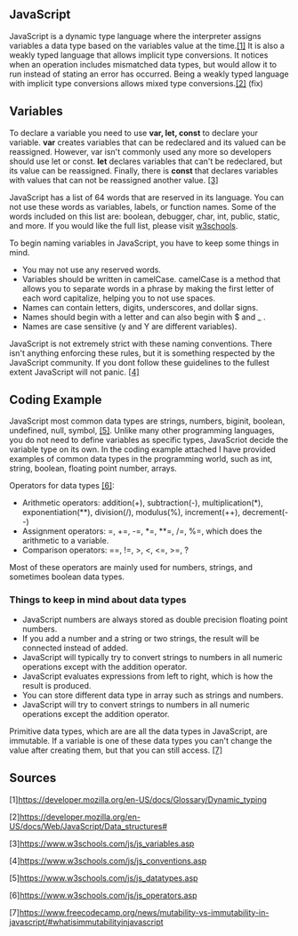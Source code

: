 ## JavaScript

JavaScript is a dynamic type language where the interpreter assigns variables a data type based on the variables value at the time.[[1]](https://developer.mozilla.org/en-US/docs/Web/JavaScript/Data_structures#) It is also a weakly typed language that allows implicit type conversions. It notices when an operation includes mismatched data types, but would allow it to run instead of stating an error has occurred. Being a weakly typed language with implicit type conversions allows mixed type conversions.[[2]](https://developer.mozilla.org/en-US/docs/Web/JavaScript/Data_structures#) (fix)

## Variables

To declare a variable you need to use **var, let, const** to declare your variable. **var** creates variables that can be redeclared and its valued can be reassigned. However, var isn't commonly used any more so developers should use let or const. **let** declares variables that can't be redeclared, but its value can be reassigned. Finally, there is **const** that declares variables with values that can not be reassigned another value. [[3]](https://www.w3schools.com/js/js_variables.asp)

JavaScript has a list of 64 words that are reserved in its language. You can not use these words as variables, labels, or function names. Some of the words included on this list are: boolean, debugger, char, int, public, static, and more. If you would like the full list, please visit [w3schools](https://www.w3schools.com/js/js_reserved.asp).

To begin naming variables in JavaScript, you have to keep some things in mind. 

- You may not use any reserved words.
- Variables should be written in camelCase. camelCase is a method that allows you to separate words in a phrase by making the first letter of each word capitalize, helping you to not use spaces.   
- Names can contain letters, digits, underscores, and dollar signs.
- Names should begin with a letter and can also begin with $ and _ .
- Names are case sensitive (y and Y are different variables).

JavaScript is not extremely strict with these naming conventions. There isn't anything enforcing these rules, but it is something respected by the JavaScript community. If you dont follow these guidelines to the fullest extent JavaScript will not panic. [[4]](https://www.w3schools.com/js/js_conventions.asp)

## Coding Example
JavaScript most common data types are strings, numbers, biginit, boolean, undefined, null, symbol, [[5]](https://www.w3schools.com/js/js_datatypes.asp). Unlike many other programming languages, you do not need to define variables as specific types, JavaScriot decide the variable type on its own. In the coding example attached I have provided examples of common data types in the programming world, such as int, string, boolean, floating point number, arrays.

Operators for data types [[6]](https://www.w3schools.com/js/js_operators.asp):

- Arithmetic operators: addition(+), subtraction(-), multiplication(*), exponentiation(**), division(/), modulus(%), increment(++), decrement(--)
- Assignment operators: =, +=, -=, *=, **=, /=, %=,  which does the arithmetic to a variable.
- Comparison operators: ==, !=, >, <, <=, >=, ?

Most of these operators are mainly used for numbers, strings, and sometimes boolean data types.

### Things to keep in mind about data types
- JavaScript numbers are always stored as double precision floating point numbers.
- If you add a number and a string or two strings, the result will be connected instead of added. 
- JavaScript will typically try to convert strings to numbers in all numeric operations except with the addition operator.
- JavaScript evaluates expressions from left to right, which is how the result is produced.
- You can store different data type in array such as strings and numbers.
- JavaScript will try to convert strings to numbers in all numeric operations except the addition operator.


Primitive data types, which are are all the data types in JavaScript, are immutable. If a variable is one of these data types you can't change the value after creating them, but that you can still access. [[7]](https://www.freecodecamp.org/news/mutability-vs-immutability-in-javascript/#whatisimmutabilityinjavascript)

## Sources
[1]https://developer.mozilla.org/en-US/docs/Glossary/Dynamic_typing

[2]https://developer.mozilla.org/en-US/docs/Web/JavaScript/Data_structures#

[3]https://www.w3schools.com/js/js_variables.asp

[4]https://www.w3schools.com/js/js_conventions.asp

[5]https://www.w3schools.com/js/js_datatypes.asp

[6]https://www.w3schools.com/js/js_operators.asp

[7]https://www.freecodecamp.org/news/mutability-vs-immutability-in-javascript/#whatisimmutabilityinjavascript
